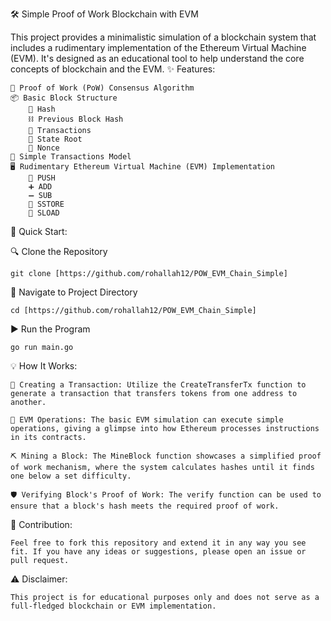 🛠 Simple Proof of Work Blockchain with EVM

This project provides a minimalistic simulation of a blockchain system that includes a rudimentary implementation of the Ethereum Virtual Machine (EVM). It's designed as an educational tool to help understand the core concepts of blockchain and the EVM.
✨ Features:

    🔗 Proof of Work (PoW) Consensus Algorithm
    📦 Basic Block Structure
        📝 Hash
        ⛓ Previous Block Hash
        🔄 Transactions
        🌲 State Root
        🎲 Nonce
    💸 Simple Transactions Model
    🖥 Rudimentary Ethereum Virtual Machine (EVM) Implementation
        🚀 PUSH
        ➕ ADD
        ➖ SUB
        💾 SSTORE
        🔄 SLOAD

🚀 Quick Start:

🔍 Clone the Repository

    git clone [https://github.com/rohallah12/POW_EVM_Chain_Simple]

📂 Navigate to Project Directory

    cd [https://github.com/rohallah12/POW_EVM_Chain_Simple]

▶️ Run the Program

    go run main.go

💡 How It Works:

    📝 Creating a Transaction: Utilize the CreateTransferTx function to generate a transaction that transfers tokens from one address to another.

    🔗 EVM Operations: The basic EVM simulation can execute simple operations, giving a glimpse into how Ethereum processes instructions in its contracts.

    ⛏️ Mining a Block: The MineBlock function showcases a simplified proof of work mechanism, where the system calculates hashes until it finds one below a set difficulty.

    🛡️ Verifying Block's Proof of Work: The verify function can be used to ensure that a block's hash meets the required proof of work.

🤝 Contribution:

    Feel free to fork this repository and extend it in any way you see fit. If you have any ideas or suggestions, please open an issue or pull request.

⚠️ Disclaimer:

    This project is for educational purposes only and does not serve as a full-fledged blockchain or EVM implementation.